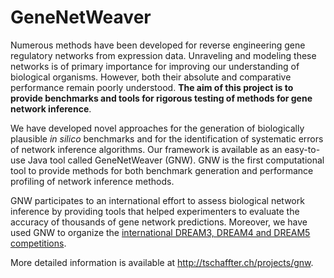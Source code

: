 GeneNetWeaver
=============

Numerous methods have been developed for reverse engineering gene regulatory networks from expression data. Unraveling and modeling these networks is of primary importance for improving our understanding of biological organisms. However, both their absolute and comparative performance remain poorly understood. **The aim of this project is to provide benchmarks and tools for rigorous testing of methods for gene network inference**.

We have developed novel approaches for the generation of biologically plausible *in silico* benchmarks and for the identification of systematic errors of network inference algorithms. Our framework is available as an easy-to-use Java tool called GeneNetWeaver (GNW). GNW is the first computational tool to provide methods for both benchmark generation and performance profiling of network inference methods.

GNW participates to an international effort to assess biological network inference by providing tools that helped experimenters to evaluate the accuracy of thousands of gene network predictions. Moreover, we have used GNW to organize the [international DREAM3, DREAM4 and DREAM5 competitions](http://tschaffter.ch/projects/gnw/#DREAM).

More detailed information is available at http://tschaffter.ch/projects/gnw.